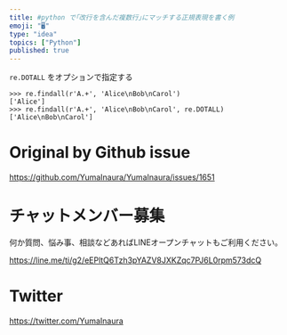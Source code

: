 ```yaml
---
title: #python で｢改行を含んだ複数行｣にマッチする正規表現を書く例
emoji: "🖥"
type: "idea"
topics: ["Python"]
published: true
---
```


`re.DOTALL` をオプションで指定する
```
>>> re.findall(r'A.+', 'Alice\nBob\nCarol')
['Alice']
>>> re.findall(r'A.+', 'Alice\nBob\nCarol', re.DOTALL)
['Alice\nBob\nCarol']
```

# Original by Github issue

https://github.com/YumaInaura/YumaInaura/issues/1651








<!-- Update From Qiita API -->

# チャットメンバー募集


何か質問、悩み事、相談などあればLINEオープンチャットもご利用ください。

https://line.me/ti/g2/eEPltQ6Tzh3pYAZV8JXKZqc7PJ6L0rpm573dcQ





# Twitter


https://twitter.com/YumaInaura


<!-- Update From Qiita API -->


